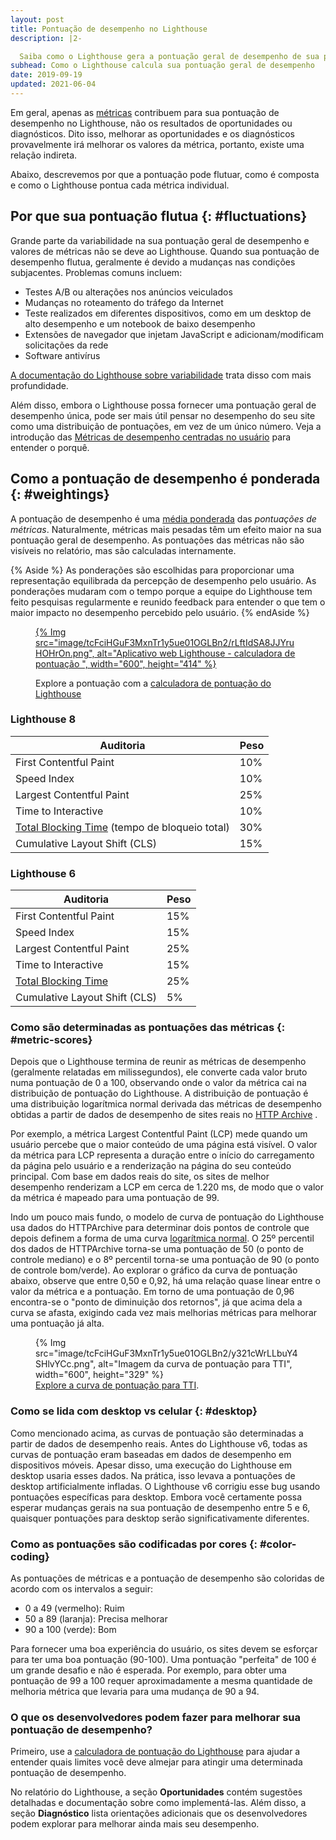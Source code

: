 ```yaml
---
layout: post
title: Pontuação de desempenho no Lighthouse
description: |2-

  Saiba como o Lighthouse gera a pontuação geral de desempenho de sua página.
subhead: Como o Lighthouse calcula sua pontuação geral de desempenho
date: 2019-09-19
updated: 2021-06-04
---
```


Em geral, apenas as [métricas](/lighthouse-performance/#metrics) contribuem para sua pontuação de desempenho no Lighthouse, não os resultados de oportunidades ou diagnósticos. Dito isso, melhorar as oportunidades e os diagnósticos provavelmente irá melhorar os valores da métrica, portanto, existe uma relação indireta.

Abaixo, descrevemos por que a pontuação pode flutuar, como é composta e como o Lighthouse pontua cada métrica individual.

## Por que sua pontuação flutua {: #fluctuations}

Grande parte da variabilidade na sua pontuação geral de desempenho e valores de métricas não se deve ao Lighthouse. Quando sua pontuação de desempenho flutua, geralmente é devido a mudanças nas condições subjacentes. Problemas comuns incluem:

- Testes A/B ou alterações nos anúncios veiculados
- Mudanças no roteamento do tráfego da Internet
- Teste realizados em diferentes dispositivos, como em um desktop de alto desempenho e um notebook de baixo desempenho
- Extensões de navegador que injetam JavaScript e adicionam/modificam solicitações da rede
- Software antivírus

[A documentação do Lighthouse sobre variabilidade](https://github.com/GoogleChrome/lighthouse/blob/master/docs/variability.md) trata disso com mais profundidade.

Além disso, embora o Lighthouse possa fornecer uma pontuação geral de desempenho única, pode ser mais útil pensar no desempenho do seu site como uma distribuição de pontuações, em vez de um único número. Veja a introdução das [Métricas de desempenho centradas no usuário](https://developers.google.com/web/fundamentals/performance/user-centric-performance-metrics) para entender o porquê.

## Como a pontuação de desempenho é ponderada {: #weightings}

A pontuação de desempenho é uma [média ponderada](https://www.wikihow.com/Calculate-Weighted-Average#Weighted_Averages_without_Percentages_sub) das *pontuações de métricas*. Naturalmente, métricas mais pesadas têm um efeito maior na sua pontuação geral de desempenho. As pontuações das métricas não são visíveis no relatório, mas são calculadas internamente.

{% Aside %} As ponderações são escolhidas para proporcionar uma representação equilibrada da percepção de desempenho pelo usuário. As ponderações mudaram com o tempo porque a equipe do Lighthouse tem feito pesquisas regularmente e reunido feedback para entender o que tem o maior impacto no desempenho percebido pelo usuário. {% endAside %}

<figure class="w-figure">
  <p data-md-type="paragraph"><a href="https://googlechrome.github.io/lighthouse/scorecalc/">     {% Img src="image/tcFciHGuF3MxnTr1y5ue01OGLBn2/rLftIdSA8JJYruHOHrOn.png", alt="Aplicativo web Lighthouse - calculadora de pontuação ", width="600", height="414" %}   </a></p>
  <figcaption class="w-figcaption">Explore a pontuação com a <a href="https://googlechrome.github.io/lighthouse/scorecalc/">calculadora de pontuação do Lighthouse</a></figcaption></figure>

### Lighthouse 8

<div class="w-table-wrapper">
  <table>
    <thead>
      <tr>
        <th>Auditoria</th>
        <th>Peso</th>
      </tr>
    </thead>
    <tbody>
      <tr>
        <td>First Contentful Paint</td>
        <td>10%</td>
      </tr>
      <tr>
        <td>Speed Index</td>
        <td>10%</td>
      </tr>
      <tr>
        <td>Largest Contentful Paint</td>
        <td>25%</td>
      </tr>
      <tr>
        <td>Time to Interactive</td>
        <td>10%</td>
      </tr>
      <tr>
        <td>
<a href="/lighthouse-total-blocking-time/">Total Blocking Time</a> (tempo de bloqueio total)</td>
        <td>30%</td>
      </tr>
      <tr>
        <td>Cumulative Layout Shift (CLS)</td>
        <td>15%</td>
      </tr>
    </tbody>
  </table>
</div>

### Lighthouse 6

<div class="w-table-wrapper">
  <table>
    <thead>
      <tr>
        <th>Auditoria</th>
        <th>Peso</th>
      </tr>
    </thead>
    <tbody>
      <tr>
        <td>First Contentful Paint</td>
        <td>15%</td>
      </tr>
      <tr>
        <td>Speed Index</td>
        <td>15%</td>
      </tr>
      <tr>
        <td>Largest Contentful Paint</td>
        <td>25%</td>
      </tr>
      <tr>
        <td>Time to Interactive</td>
        <td>15%</td>
      </tr>
      <tr>
        <td><a href="/lighthouse-total-blocking-time/">Total Blocking Time</a></td>
        <td>25%</td>
      </tr>
      <tr>
        <td>Cumulative Layout Shift (CLS)</td>
        <td>5%</td>
      </tr>
    </tbody>
  </table>
</div>

### Como são determinadas as pontuações das métricas {: #metric-scores}

Depois que o Lighthouse termina de reunir as métricas de desempenho (geralmente relatadas em milissegundos), ele converte cada valor bruto numa pontuação de 0 a 100, observando onde o valor da métrica cai na distribuição de pontuação do Lighthouse. A distribuição de pontuação é uma distribuição logarítmica normal derivada das métricas de desempenho obtidas a partir de dados de desempenho de sites reais no [HTTP Archive](https://httparchive.org/) .

Por exemplo, a métrica Largest Contentful Paint (LCP) mede quando um usuário percebe que o maior conteúdo de uma página está visível. O valor da métrica para LCP representa a duração entre o início do carregamento da página pelo usuário e a renderização na página do seu conteúdo principal. Com base em dados reais do site, os sites de melhor desempenho renderizam a LCP em cerca de 1.220 ms, de modo que o valor da métrica é mapeado para uma pontuação de 99.

Indo um pouco mais fundo, o modelo de curva de pontuação do Lighthouse usa dados do HTTPArchive para determinar dois pontos de controle que depois definem a forma de uma curva [logarítmica normal](https://en.wikipedia.org/wiki/Weber%E2%80%93Fechner_law). O 25º percentil dos dados de HTTPArchive torna-se uma pontuação de 50 (o ponto de controle mediano) e o 8º percentil torna-se uma pontuação de 90 (o ponto de controle bom/verde). Ao explorar o gráfico da curva de pontuação abaixo, observe que entre 0,50 e 0,92, há uma relação quase linear entre o valor da métrica e a pontuação. Em torno de uma pontuação de 0,96 encontra-se o "ponto de diminuição dos retornos", já que acima dela a curva se afasta, exigindo cada vez mais melhorias métricas para melhorar uma pontuação já alta.

<figure class="w-figure">   {% Img src="image/tcFciHGuF3MxnTr1y5ue01OGLBn2/y321cWrLLbuY4SHlvYCc.png", alt="Imagem da curva de pontuação para TTI", width="600", height="329" %}   <figcaption class="w-figcaption">     <a href="https://www.desmos.com/calculator/o98tbeyt1t">Explore a curva de pontuação para TTI</a>.   </figcaption></figure>

### Como se lida com desktop vs celular {: #desktop}

Como mencionado acima, as curvas de pontuação são determinadas a partir de dados de desempenho reais. Antes do Lighthouse v6, todas as curvas de pontuação eram baseadas em dados de desempenho em dispositivos móveis. Apesar disso, uma execução do Lighthouse em desktop usaria esses dados. Na prática, isso levava a pontuações de desktop artificialmente infladas. O Lighthouse v6 corrigiu esse bug usando pontuações específicas para desktop. Embora você certamente possa esperar mudanças gerais na sua pontuação de desempenho entre 5 e 6, quaisquer pontuações para desktop serão significativamente diferentes.

### Como as pontuações são codificadas por cores {: #color-coding}

As pontuações de métricas e a pontuação de desempenho são coloridas de acordo com os intervalos a seguir:

- 0 a 49 (vermelho): Ruim
- 50 a 89 (laranja): Precisa melhorar
- 90 a 100 (verde): Bom

Para fornecer uma boa experiência do usuário, os sites devem se esforçar para ter uma boa pontuação (90-100). Uma pontuação "perfeita" de 100 é um grande desafio e não é esperada. Por exemplo, para obter uma pontuação de 99 a 100 requer aproximadamente a mesma quantidade de melhoria métrica que levaria para uma mudança de 90 a 94.

### O que os desenvolvedores podem fazer para melhorar sua pontuação de desempenho?

Primeiro, use a [calculadora de pontuação do Lighthouse](https://googlechrome.github.io/lighthouse/scorecalc/)  para ajudar a entender quais limites você deve almejar para atingir uma determinada pontuação de desempenho.

No relatório do Lighthouse, a seção **Oportunidades** contém sugestões detalhadas e documentação sobre como implementá-las. Além disso, a seção **Diagnóstico** lista orientações adicionais que os desenvolvedores podem explorar para melhorar ainda mais seu desempenho.

<!--
We don't think users care about the historical scoring rubrics, but we'd still prefer to keep them around because X
## Historical versions

### Lighthouse 5

<div class="w-table-wrapper">
  <table>
    <thead>
      <tr>
        <th>Audit</th>
        <th>Weight</th>
      </tr>
    </thead>
    <tbody>
      <tr>
        <td><a href="/first-contentful-paint/">First Contentful Paint</a></td>
        <td>20%</td>
      </tr>
      <tr>
        <td><a href="/speed-index/">Speed Index</a></td>
        <td>27%</td>
      </tr>
      <tr>
        <td><a href="/first-meaningful-paint/">First Meaningful Paint</a></td>
        <td>7%</td>
      </tr>
      <tr>
        <td><a href="/interactive/">Time to Interactive</a></td>
        <td>33%</td>
      </tr>
      <tr>
        <td><a href="/first-cpu-idle/">First CPU Idle</a></td>
        <td>13%</td>
      </tr>
    </tbody>
  </table>
</div>

### Lighthouse 3 and 4

<div class="w-table-wrapper">
  <table>
    <thead>
      <tr>
        <th>Audit</th>
        <th>Weight</th>
      </tr>
    </thead>
    <tbody>
      <tr>
        <td><a href="/first-contentful-paint/">First Contentful Paint</a></td>
        <td>23%</td>
      </tr>
      <tr>
        <td><a href="/speed-index/">Speed Index</a></td>
        <td>27%</td>
      </tr>
      <tr>
        <td><a href="/first-meaningful-paint/">First Meaningful Paint</a></td>
        <td>7%</td>
      </tr>
      <tr>
        <td><a href="/interactive/">Time to Interactive</a></td>
        <td>33%</td>
      </tr>
      <tr>
        <td><a href="/first-cpu-idle/">First CPU Idle</a></td>
      </tr>
    </tbody>
  </table>
</div>

### Lighthouse 2

<div class="w-table-wrapper">
  <table>
    <thead>
      <tr>
        <th>Audit</th>
        <th>Weight</th>
      </tr>
    </thead>
    <tbody>
      <tr>
        <td><a href="/first-contentful-paint/">First Contentful Paint</a></td>
        <td>6%</td>
      </tr>
      <tr>
        <td><a href="/speed-index/">Speed Index</a></td>
        <td>6%</td>
      </tr>
      <tr>
        <td><a href="/first-meaningful-paint/">First Meaningful Paint</a></td>
        <td>29%</td>
      </tr>
      <tr>
        <td><a href="/interactive/">Time to Interactive</a></td>
        <td>29%</td>
      </tr>
      <tr>
        <td><a href="/first-cpu-idle/">First CPU Idle</a></td>
        <td>29%</td>
      </tr>
    </tbody>
  </table>
</div>

-->
